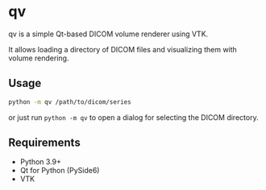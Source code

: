 # qv

qv is a simple Qt-based DICOM volume renderer using VTK.

It allows loading a directory of DICOM files and visualizing them with volume rendering.

## Usage

```bash
python -m qv /path/to/dicom/series
```

or just run `python -m qv` to open a dialog for selecting the DICOM directory.

## Requirements

- Python 3.9+
- Qt for Python (PySide6)
- VTK

